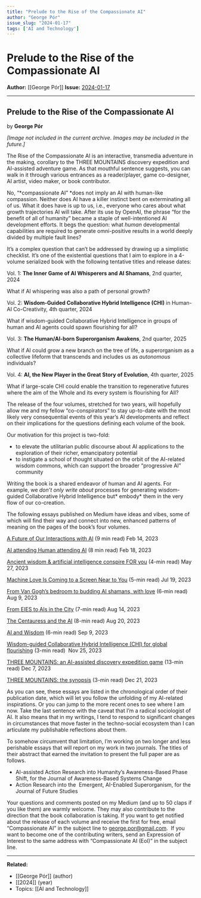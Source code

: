 ```yaml
---
title: "Prelude to the Rise of the Compassionate AI"
author: "George Pór"
issue_slug: "2024-01-17"
tags: ['AI and Technology']
---
```


# Prelude to the Rise of the Compassionate AI

**Author:** [[George Pór]]
**Issue:** [2024-01-17](https://plex.collectivesensecommons.org/2024-01-17/)

---

## Prelude to the Rise of the Compassionate AI
by **George Pór**

*[Image not included in the current archive. Images may be included in the future.]*

The Rise of the Compassionate AI is an interactive, transmedia adventure in the making, corollary to the THREE MOUNTAINS discovery expedition and AI-assisted adventure game. As that mouthful sentence suggests, you can walk in it through various entrances as a reader/player, game co-designer, AI artist, video maker, or book contributor.

No, “*compassionate AI” *does not imply an AI with human-like compassion. Neither does AI have a killer instinct bent on exterminating all of us. What it does have is up to us, i.e., everyone who cares about what growth trajectories AI will take. After its use by OpenAI, the phrase “for the benefit of all of humanity” became a staple of well-intentioned AI development efforts. It begs the question: what *human* developmental capabilities are required to generate omni-positive results in a world deeply divided by multiple fault lines?

It’s a complex question that can’t be addressed by drawing up a simplistic checklist. It’s one of the existential questions that I aim to explore in a 4-volume serialized book with the following tentative titles and release dates:

Vol. 1: **The Inner Game of AI Whisperers and AI Shamans**, 2nd quarter, 2024

What if AI whispering was also a path of personal growth?

Vol. 2: **Wisdom-Guided Collaborative Hybrid Intelligence (CHI)** in Human-AI Co-Creativity, 4th quarter, 2024

What if wisdom-guided Collaborative Hybrid Intelligence in groups of human and AI agents could spawn flourishing for all?

Vol. 3: **The Human/AI-born Superorganism Awakens**, 2nd quarter, 2025

What if AI could grow a new branch on the tree of life, a superorganism as a collective lifeform that transcends and includes us as *autonomous* individuals?

Vol. 4: **AI, the New Player in the Great Story of Evolution**, 4th quarter, 2025

What if large-scale CHI could enable the transition to regenerative futures where the aim of the Whole and its every system is flourishing for All?

The release of the four volumes, stretched for two years, will hopefully allow me and my fellow “co-conspirators” to stay up-to-date with the most likely very consequential events of this year’s AI developments and reflect on their implications for the questions defining each volume of the book.

Our motivation for this project is two-fold:

- to elevate the utilitarian public discourse about AI applications to the exploration of their richer, emancipatory potential
- to instigate a school of thought situated on the orbit of the AI-related wisdom commons, which can support the broader “progressive AI” community

Writing the book is a shared endeavor of human and AI agents. For example, we *don’t only write about* processes for generating wisdom-guided Collaborative Hybrid Intelligence but* embody* them in the very flow of our co-creation.

The following essays published on Medium have ideas and vibes, some of which will find their way and connect into new, enhanced patterns of meaning on the pages of the book’s four volumes.

[A Future of Our Interactions with AI](https://medium.com/collective-sentience/a-future-of-our-interactions-with-ai-20733d5a53aa) (9 min read)
Feb 14, 2023

[AI attending Human attending AI](https://medium.com/collective-sentience/ai-attending-human-attending-ai-e13b547ba9b2) (8 min read)
Feb 18, 2023

[Ancient wisdom & artificial intelligence conspire FOR you](https://medium.com/@technoshaman/ancient-wisdom-artificial-intelligence-conspire-for-you-276caef6bbe) (4-min read)
May 27, 2023

[Machine Love Is Coming to a Screen Near to You](https://technoshaman.medium.com/machine-love-is-coming-to-a-screen-near-to-you-e1fd13fd08b2) (5-min read)
Jul 19, 2023

[From Van Gogh’s bedroom to budding AI shamans, with love](https://technoshaman.medium.com/from-van-goghs-bedroom-to-ai-whisperers-with-love-e1ec98a1c14b) (6-min read)
Aug 9, 2023

[From EIES to AIs in the City](https://technoshaman.medium.com/from-eies-to-ais-in-the-city-f392b0213905) (7-min read)
Aug 14, 2023

[The Centauress and the AI](https://technoshaman.medium.com/the-centauress-and-the-ai-42ad316cca3d) (8-min read)
Aug 20, 2023

[AI and Wisdom](https://technoshaman.medium.com/ai-and-wisdom-ce0cd11db218) (6-min read)
Sep 9, 2023

[Wisdom-guided Collaborative Hybrid Intelligence (CHI) for global flourishing](https://medium.com/@technoshaman/wisdom-guided-collaborative-hybrid-intelligence-chi-for-global-flourishing-3f52e0c0f214) (3-min read)
 Nov 25, 2023

[THREE MOUNTAINS: an AI-assisted discovery expedition game](https://medium.com/participatory-ai/three-mountains-1ac1a89f741a) (13-min read)
Dec 7, 2023

[THREE MOUNTAINS: the synopsis](https://technoshaman.medium.com/three-mountains-the-synopsis-b2bad757bba1) (3-min read)
Dec 21, 2023

As you can see, these essays are listed in the chronological order of their publication date, which will let you follow the unfolding of my AI-related inspirations. Or you can jump to the more recent ones to see where I am now. Take the last sentence with the caveat that I’m a radical sociologist of AI. It also means that in my writings, I tend to respond to significant changes in circumstances that move faster in the techno-social ecosystem than I can articulate my publishable reflections about them.

To somehow circumvent that limitation, I’m working on two longer and less perishable essays that will report on my work in two journals. The titles of their abstract that earned the invitation to present the full paper are as follows.

- AI-assisted Action Research into Humanity’s Awareness-Based Phase Shift, for the Journal of Awareness-Based Systems Change
- Action Research into the  Emergent, AI-Enabled Superorganism, for the Journal of Future Studies

Your questions and comments posted on my Medium (and up to 50 claps if you like them) are warmly welcome. They may also contribute to the direction that the book collaboration is taking. If you want to get notified about the release of each volume and receive the first for free, email “Compassionate AI” in the subject line to [george.por@gmail.com](mailto:george.por@gmal.com).  If you want to become one of the contributing writers, send an Expression of Interest to the same address with “Compassionate AI (EoI)” in the subject line.

---

**Related:**
- [[George Pór]] (author)
- [[2024]] (year)
- Topics: [[AI and Technology]]

